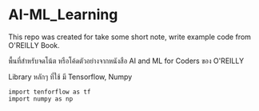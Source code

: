 # AI-ML_Learning
This repo was created for take some short note, write example code from O'REILLY Book.

พื้นที่สำหรับจดโน้ต หรือโค้ดตัวอย่างจากหนังสือ AI and ML for Coders ของ O'REILLY

Library หลักๆ ที่ใช้ มี Tensorflow, Numpy
```
import tenforflow as tf
import numpy as np
```
